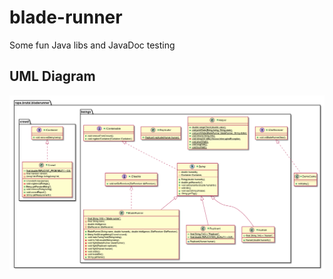 # blade-runner
Some fun Java libs and JavaDoc testing

## UML Diagram

![GitHub Logo](/src/rape/brutal/bladerunner/blade_runner_uml.png)
